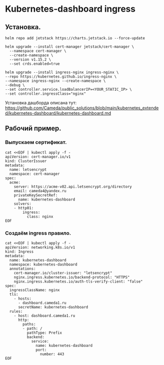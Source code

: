 # Kubernetes-dashboard ingress

## Установка.
```
helm repo add jetstack https://charts.jetstack.io --force-update

helm upgrade --install cert-manager jetstack/cert-manager \
  --namespace cert-manager \
  --create-namespace \
  --version v1.15.2 \
  --set crds.enabled=true

helm upgrade --install ingress-nginx ingress-nginx \
--repo https://kubernetes.github.io/ingress-nginx \
--namespace ingress-nginx --create-namespace \
--debug \
--set controller.service.loadBalancerIP=<YOUR_STATIC_IP> \
--set controller.ingressClass="nginx"
```

Установка дашборда описана тут: https://github.com/Cameda/public_solutions/blob/main/kubernetes_extended/kubernetes-dashboard/kubernetes-dashboard.md

## Рабочий пример.

### Выпускаем сертификат.
```
cat <<EOF | kubectl apply -f -
apiVersion: cert-manager.io/v1
kind: ClusterIssuer
metadata:
  name: letsencrypt
  namespace: cert-manager
spec:
  acme:
    server: https://acme-v02.api.letsencrypt.org/directory
    email: cameda4@yandex.ru
    privateKeySecretRef:
      name: kubernetes-dashboard
    solvers:
    - http01:
        ingress:
          class: nginx
EOF
```
### Создаём ingress правило.
```
cat <<EOF | kubectl apply -f -
apiVersion: networking.k8s.io/v1
kind: Ingress
metadata:
  name: kubernetes-dashboard
  namespace: kubernetes-dashboard
  annotations:
    cert-manager.io/cluster-issuer: "letsencrypt"
    nginx.ingress.kubernetes.io/backend-protocol: "HTTPS"
    nginx.ingress.kubernetes.io/auth-tls-verify-client: "false"
spec:
  ingressClassName: nginx
  tls:
    - hosts:
      - dashboard.cameda1.ru
      secretName: kubernetes-dashboard
  rules:
    - host: dashboard.cameda1.ru
      http:
        paths:
        - path: /
          pathType: Prefix
          backend:
            service:
              name: kubernetes-dashboard
              port:
                number: 443
EOF
```
